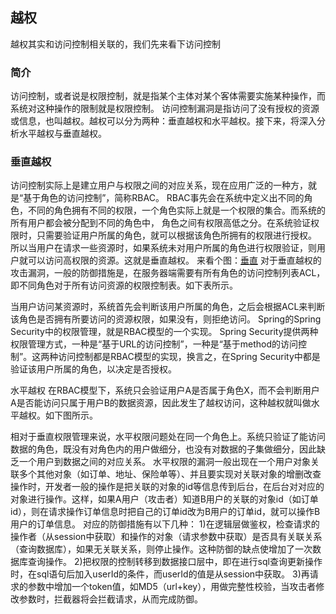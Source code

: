 ## 越权
越权其实和访问控制相关联的，我们先来看下访问控制
### 简介
访问控制，或者说是权限控制，就是指某个主体对某个客体需要实施某种操作，而系统对这种操作的限制就是权限控制。
访问控制漏洞是指访问了没有授权的资源或信息，也叫越权。越权可以分为两种：垂直越权和水平越权。接下来，将深入分析水平越权与垂直越权。

### 垂直越权
访问控制实际上是建立用户与权限之间的对应关系，现在应用广泛的一种方，就是“基于角色的访问控制”，简称RBAC。
RBAC事先会在系统中定义出不同的角色，不同的角色拥有不同的权限，一个角色实际上就是一个权限的集合。而系统的所有用户都会被分配到不同的角色中，
角色之间有权限高低之分。在系统验证权限时，只需要验证用户所属的角色，就可以根据该角色所拥有的权限进行授权。
所以当用户在请求一些资源时，如果系统未对用户所属的角色进行权限验证，则用户就可以访问高权限的资源。这就是垂直越权。
来看个图：[垂直](https://github.com/weifansym/workDoc/blob/master/images/security/%E5%9E%82%E7%9B%B4.png)
对于垂直越权的攻击漏洞，一般的防御措施是，在服务器端需要有所有角色的访问控制列表ACL，即不同角色对于所有访问资源的权限控制表。如下表所示。


当用户访问某资源时，系统首先会判断该用户所属的角色，之后会根据ACL来判断该角色是否拥有所要访问的资源权限，如果没有，则拒绝访问。
Spring的Spring Security中的权限管理，就是RBAC模型的一个实现。
Spring Security提供两种权限管理方式，一种是“基于URL的访问控制”，一种是“基于method的访问控制”。这两种访问控制都是RBAC模型的实现，换言之，在Spring Security中都是验证该用户所属的角色，以决定是否授权。

水平越权
在RBAC模型下，系统只会验证用户A是否属于角色X，而不会判断用户A是否能访问只属于用户B的数据资源，因此发生了越权访问，这种越权就叫做水平越权。如下图所示。

相对于垂直权限管理来说，水平权限问题处在同一个角色上。系统只验证了能访问数据的角色，既没有对角色内的用户做细分，也没有对数据的子集做细分，因此缺乏一个用户到数据之间的对应关系。
水平权限的漏洞一般出现在一个用户对象关联多个其他对象（如订单、地址、保险单等）、并且要实现对关联对象的增删改查操作时，开发者一般的操作是把关联的对象的id等信息传到后台，在后台对对应的对象进行操作。这样，如果A用户（攻击者）知道B用户的关联的对象id（如订单id），则在请求操作订单信息时把自己的订单id改为B用户的订单id，就可以操作B用户的订单信息。
对应的防御措施有以下几种：
1)在逻辑层做鉴权，检查请求的操作者（从session中获取）和操作的对象（请求参数中获取）是否具有关联关系（查询数据库），如果无关联关系，则停止操作。这种防御的缺点使增加了一次数据库查询操作。
2)把权限的控制转移到数据接口层中，即在进行sql查询更新操作时，在sql语句后加入userId的条件，而userId的值是从session中获取。
3)再请求的参数中增加一个token值，如MD5（url+key），用做完整性校验，当攻击者修改参数时，拦截器将会拦截请求，从而完成防御。

